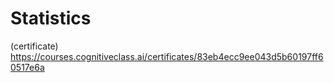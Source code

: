 # Statistics

(certificate) https://courses.cognitiveclass.ai/certificates/83eb4ecc9ee043d5b60197ff60517e6a
